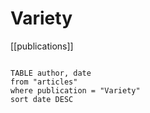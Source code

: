 # Variety

[[publications]]

```dataview

TABLE author, date
from "articles"
where publication = "Variety"
sort date DESC

```